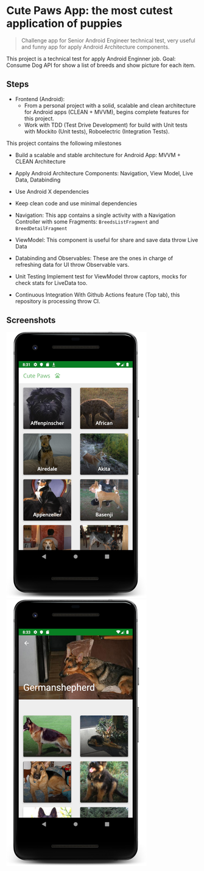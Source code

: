 # Cute Paws App: the most cutest application of puppies
> Challenge app for Senior Android Engineer technical test, very useful and funny app for apply Android Architecture components.

This project is a technical test for apply Android Enginner job. 
Goal: Consume Dog API for show a list of breeds and show picture for each item.

## Steps

- Frontend (Android):
  - From a personal project with a solid, scalable and clean architecture for Android apps (CLEAN + MVVM), begins complete features for this project.
  - Work with TDD (Test Drive Development) for build with Unit tests with Mockito (Unit tests), Roboelectric (Integration Tests).

This project contains the following milestones
 
- Build a scalable and stable architecture for Android App: MVVM + CLEAN Architecture
- Apply Android Architecture Components: Navigation, View Model, Live Data, Databinding
- Use Android X dependencies
- Keep clean code and use minimal dependencies

- Navigation:
This app contains a single activity with a Navigation Controller with some Fragments: `BreedsListFragment` and `BreedDetailFragment`

- ViewModel:
This component is useful for share and save data throw Live Data

- Databinding and Observables:
These are the ones in charge of refreshing data for UI throw Observable vars.

- Unit Testing
Implement test for ViewModel throw captors, mocks for check stats for LiveData too.

- Continuous Integration
With Github Actions feature (Top tab), this repository is processing throw CI.

## Screenshots

![Breed List](https://raw.githubusercontent.com/anibalbastiass/android.mdev.cutepawsappchallenge/develop/screenshots/device-2019-12-01-083211.png) ![Breed Detail](https://raw.githubusercontent.com/anibalbastiass/android.mdev.cutepawsappchallenge/develop/screenshots/device-2019-12-01-083414.png)


